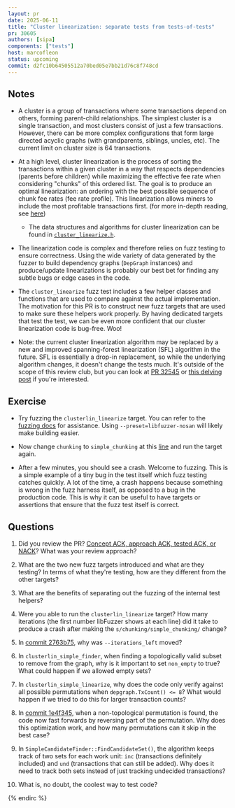 ```yaml
---
layout: pr
date: 2025-06-11
title: "Cluster linearization: separate tests from tests-of-tests"
pr: 30605
authors: [sipa]
components: ["tests"]
host: marcofleon
status: upcoming
commit: d2fc10b64505512a70bed05e7bb21d76c8f748cd
---
```


## Notes

- A cluster is a group of transactions where some transactions depend on others, forming parent-child relationships. The simplest cluster is a single transaction, and most clusters consist of just a few transactions. However, there can be more complex configurations that form large directed acyclic graphs (with grandparents, siblings, uncles, etc). The current limit on cluster size is 64 transactions.

- At a high level, cluster linearization is the process of sorting the transactions within a given cluster in a way that respects dependencies (parents before children) while maximizing the effective fee rate when considering "chunks" of this ordered list. The goal is to produce an optimal linearization: an ordering with the best possible sequence of chunk fee rates (fee rate profile). This linearization allows miners to include the most profitable transactions first. (for more in-depth reading, see [here](https://delvingbitcoin.org/t/how-to-linearize-your-cluster/303))
    - The data structures and algorithms for cluster linearization can be found in [`cluster_linearize.h`](https://github.com/bitcoin/bitcoin/blob/master/src/cluster_linearize.h). 

- The linearization code is complex and therefore relies on fuzz testing to ensure correctness. Using the wide variety of data generated by the fuzzer to build dependency graphs (`DepGraph` instances) and produce/update linearizations is probably our best bet for finding any subtle bugs or edge cases in the code.

- The `cluster_linearize` fuzz test includes a few helper classes and functions that are used to compare against the actual implementation. The motivation for this PR is to construct new fuzz targets that are used to make sure these helpers work properly. By having dedicated targets that test the test, we can be even more confident that our cluster linearization code is bug-free. Woo!

- Note: the current cluster linearization algorithm may be replaced by a new and improved spanning-forest linearization (SFL) algorithm in the future. SFL is essentially a drop-in replacement, so while the underlying algorithm changes, it doesn't change the tests much. It's outside of the scope of this review club, but you can look at [PR 32545](https://github.com/bitcoin/bitcoin/pull/32545) or [this delving post](https://delvingbitcoin.org/t/spanning-forest-cluster-linearization/1419) if you're interested. 

## Exercise

- Try fuzzing the `clusterlin_linearize` target. You can refer to the [fuzzing docs](https://github.com/bitcoin/bitcoin/blob/master/doc/fuzzing.md) for assistance. Using `--preset=libfuzzer-nosan` will likely make building easier.

- Now change `chunking` to `simple_chunking` at this [line](https://github.com/bitcoin-core-review-club/bitcoin/blob/d2fc10b64505512a70bed05e7bb21d76c8f748cd/src/test/fuzz/cluster_linearize.cpp#L1104) and run the target again.

- After a few minutes, you should see a crash. Welcome to fuzzing. This is a simple example of a tiny bug in the test itself which fuzz testing catches quickly. A lot of the time, a crash happens because something is wrong in the fuzz harness itself, as opposed to a bug in the production code. This is why it can be useful to have targets or assertions that ensure that the fuzz test itself is correct.


## Questions

1. Did you review the PR? [Concept ACK, approach ACK, tested ACK, or NACK](https://github.com/bitcoin/bitcoin/blob/master/CONTRIBUTING.md#peer-review)? What was your review approach?

2. What are the two new fuzz targets introduced and what are they testing? In terms of what they're testing, how are they different from the other targets?

3. What are the benefits of separating out the fuzzing of the internal test helpers?

4. Were you able to run the `clusterlin_linearize` target? How many iterations (the first number libFuzzer shows at each line) did it take to produce a crash after making the `s/chunking/simple_chunking/` change?

5. In [commit 2763b75](https://github.com/bitcoin-core-review-club/bitcoin/commit/2763b753c7974c877659fdfa1cfcb6a09e2cd2ac), why was `--iterations_left` moved?

6. In `clusterlin_simple_finder`, when finding a topologically valid subset to remove from the graph, why is it important to set `non_empty` to true? What could happen if we allowed empty sets?

7. In `clusterlin_simple_linearize`, why does the code only verify against all possible permutations when `depgraph.TxCount() <= 8`? What would happen if we tried to do this for larger transaction counts?

8. In [commit 1e4f345](https://github.com/bitcoin-core-review-club/bitcoin/commit/1e4f3452a980744ece8a57bf46c35f44e2aa83a0), when a non-topological permutation is found, the code now fast forwards by reversing part of the permutation. Why does this optimization work, and how many permutations can it skip in the best case?

9. In `SimpleCandidateFinder::FindCandidateSet()`, the algorithm keeps track of two sets for each work unit: `inc` (transactions definitely included) and `und` (transactions that can still be added). Why does it need to track both sets instead of just tracking undecided transactions?

10. What is, no doubt, the coolest way to test code?


<!-- TODO: After a meeting, uncomment and add meeting log between the irc tags
## Meeting Log

### Meeting 1

{% irc %}
-->
<!-- TODO: For additional meetings, add the logs to the same irc block. This ensures line numbers keep increasing, avoiding hyperlink conflicts for identical line numbers across meetings.

### Meeting 2

-->
{% endirc %}
